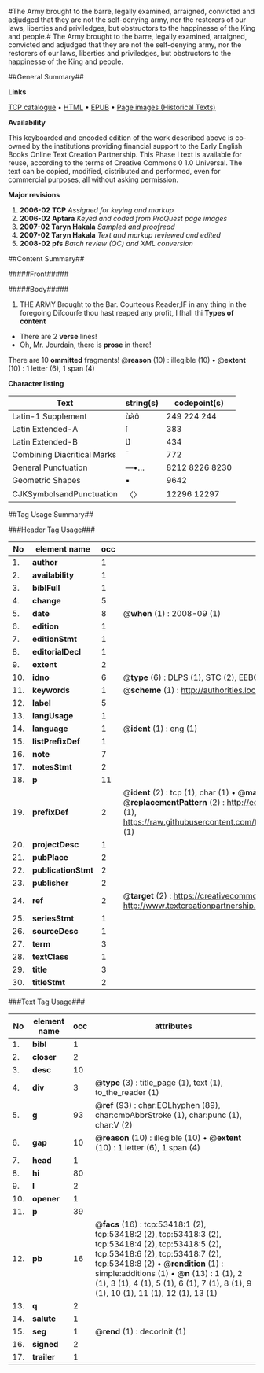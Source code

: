 #The Army brought to the barre, legally examined, arraigned, convicted and adjudged that they are not the self-denying army, nor the restorers of our laws, liberties and priviledges, but obstructors to the happinesse of the King and people.#
The Army brought to the barre, legally examined, arraigned, convicted and adjudged that they are not the self-denying army, nor the restorers of our laws, liberties and priviledges, but obstructors to the happinesse of the King and people.

##General Summary##

**Links**

[TCP catalogue](http://www.ota.ox.ac.uk/tcp/)  • 
[HTML](http://tei.it.ox.ac.uk/tcp/Texts-HTML/free/A25/A25836.html)  • 
[EPUB](http://tei.it.ox.ac.uk/tcp/Texts-EPUB/free/A25/A25836.epub) • 
[Page images (Historical Texts)](https://data.historicaltexts.jisc.ac.uk/view?pubId=eebo-12068200e&pageId=eebo-12068200e-53418-1)

**Availability**

This keyboarded and encoded edition of the
	       work described above is co-owned by the institutions
	       providing financial support to the Early English Books
	       Online Text Creation Partnership. This Phase I text is
	       available for reuse, according to the terms of Creative
	       Commons 0 1.0 Universal. The text can be copied,
	       modified, distributed and performed, even for
	       commercial purposes, all without asking permission.

**Major revisions**

1. __2006-02__ __TCP__ *Assigned for keying and markup*
1. __2006-02__ __Aptara__ *Keyed and coded from ProQuest page images*
1. __2007-02__ __Taryn Hakala__ *Sampled and proofread*
1. __2007-02__ __Taryn Hakala__ *Text and markup reviewed and edited*
1. __2008-02__ __pfs__ *Batch review (QC) and XML conversion*

##Content Summary##

#####Front#####

#####Body#####

1. THE
ARMY
Brought to the Bar.
Courteous Reader;IF in any thing in the foregoing Diſcourſe thou hast reaped any profit,
I ſhall thi
**Types of content**

  * There are 2 **verse** lines!
  * Oh, Mr. Jourdain, there is **prose** in there!

There are 10 **ommitted** fragments! 
 @__reason__ (10) : illegible (10)  •  @__extent__ (10) : 1 letter (6), 1 span (4)

**Character listing**


|Text|string(s)|codepoint(s)|
|---|---|---|
|Latin-1 Supplement|ùàô|249 224 244|
|Latin Extended-A|ſ|383|
|Latin Extended-B|Ʋ|434|
|Combining             Diacritical Marks|̄|772|
|General Punctuation|—•…|8212 8226 8230|
|Geometric Shapes|▪|9642|
|CJKSymbolsandPunctuation|〈〉|12296 12297|

##Tag Usage Summary##

###Header Tag Usage###

|No|element name|occ|attributes|
|---|---|---|---|
|1.|__author__|1||
|2.|__availability__|1||
|3.|__biblFull__|1||
|4.|__change__|5||
|5.|__date__|8| @__when__ (1) : 2008-09 (1)|
|6.|__edition__|1||
|7.|__editionStmt__|1||
|8.|__editorialDecl__|1||
|9.|__extent__|2||
|10.|__idno__|6| @__type__ (6) : DLPS (1), STC (2), EEBO-CITATION (1), OCLC (1), VID (1)|
|11.|__keywords__|1| @__scheme__ (1) : http://authorities.loc.gov/ (1)|
|12.|__label__|5||
|13.|__langUsage__|1||
|14.|__language__|1| @__ident__ (1) : eng (1)|
|15.|__listPrefixDef__|1||
|16.|__note__|7||
|17.|__notesStmt__|2||
|18.|__p__|11||
|19.|__prefixDef__|2| @__ident__ (2) : tcp (1), char (1)  •  @__matchPattern__ (2) : ([0-9\-]+):([0-9IVX]+) (1), (.+) (1)  •  @__replacementPattern__ (2) : http://eebo.chadwyck.com/downloadtiff?vid=$1&page=$2 (1), https://raw.githubusercontent.com/textcreationpartnership/Texts/master/tcpchars.xml#$1 (1)|
|20.|__projectDesc__|1||
|21.|__pubPlace__|2||
|22.|__publicationStmt__|2||
|23.|__publisher__|2||
|24.|__ref__|2| @__target__ (2) : https://creativecommons.org/publicdomain/zero/1.0/ (1), http://www.textcreationpartnership.org/docs/. (1)|
|25.|__seriesStmt__|1||
|26.|__sourceDesc__|1||
|27.|__term__|3||
|28.|__textClass__|1||
|29.|__title__|3||
|30.|__titleStmt__|2||


###Text Tag Usage###

|No|element name|occ|attributes|
|---|---|---|---|
|1.|__bibl__|1||
|2.|__closer__|2||
|3.|__desc__|10||
|4.|__div__|3| @__type__ (3) : title_page (1), text (1), to_the_reader (1)|
|5.|__g__|93| @__ref__ (93) : char:EOLhyphen (89), char:cmbAbbrStroke (1), char:punc (1), char:V (2)|
|6.|__gap__|10| @__reason__ (10) : illegible (10)  •  @__extent__ (10) : 1 letter (6), 1 span (4)|
|7.|__head__|1||
|8.|__hi__|80||
|9.|__l__|2||
|10.|__opener__|1||
|11.|__p__|39||
|12.|__pb__|16| @__facs__ (16) : tcp:53418:1 (2), tcp:53418:2 (2), tcp:53418:3 (2), tcp:53418:4 (2), tcp:53418:5 (2), tcp:53418:6 (2), tcp:53418:7 (2), tcp:53418:8 (2)  •  @__rendition__ (1) : simple:additions (1)  •  @__n__ (13) : 1 (1), 2 (1), 3 (1), 4 (1), 5 (1), 6 (1), 7 (1), 8 (1), 9 (1), 10 (1), 11 (1), 12 (1), 13 (1)|
|13.|__q__|2||
|14.|__salute__|1||
|15.|__seg__|1| @__rend__ (1) : decorInit (1)|
|16.|__signed__|2||
|17.|__trailer__|1||
